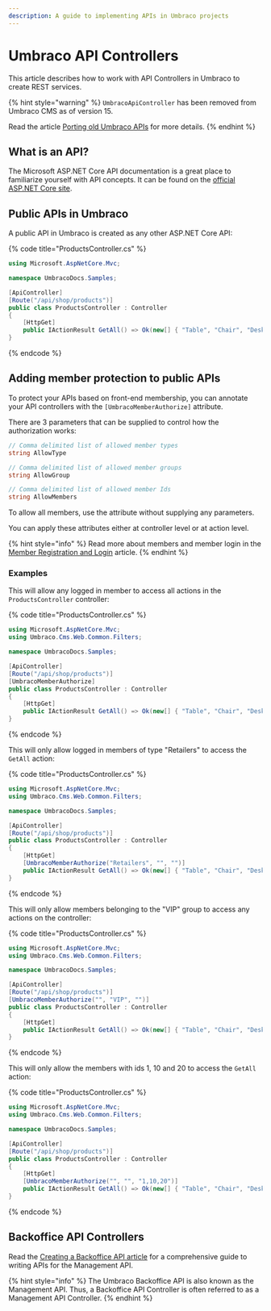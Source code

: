```yaml
---
description: A guide to implementing APIs in Umbraco projects
---
```


# Umbraco API Controllers

This article describes how to work with API Controllers in Umbraco to create REST services.

{% hint style="warning" %}
`UmbracoApiController` has been removed from Umbraco CMS as of version 15.

Read the article [Porting old Umbraco APIs](porting-old-umbraco-apis.md) for more details.
{% endhint %}

## What is an API?

The Microsoft ASP.NET Core API documentation is a great place to familiarize yourself with API concepts. It can be found on the [official ASP.NET Core site](https://dotnet.microsoft.com/en-us/apps/aspnet/apis).

## Public APIs in Umbraco

A public API in Umbraco is created as any other ASP.NET Core API:

{% code title="ProductsController.cs" %}
```csharp
using Microsoft.AspNetCore.Mvc;

namespace UmbracoDocs.Samples;

[ApiController]
[Route("/api/shop/products")]
public class ProductsController : Controller
{
    [HttpGet]
    public IActionResult GetAll() => Ok(new[] { "Table", "Chair", "Desk", "Computer" });
}
```
{% endcode %}

## Adding member protection to public APIs

To protect your APIs based on front-end membership, you can annotate your API controllers with the `[UmbracoMemberAuthorize]` attribute.

There are 3 parameters that can be supplied to control how the authorization works:

```csharp
// Comma delimited list of allowed member types
string AllowType

// Comma delimited list of allowed member groups
string AllowGroup

// Comma delimited list of allowed member Ids
string AllowMembers
```

To allow all members, use the attribute without supplying any parameters.

You can apply these attributes either at controller level or at action level.

{% hint style="info" %}
Read more about members and member login in the [Member Registration and Login](../../../tutorials/members-registration-and-login.md) article.
{% endhint %}

### Examples

This will allow any logged in member to access all actions in the `ProductsController` controller:

{% code title="ProductsController.cs" %}
```csharp
using Microsoft.AspNetCore.Mvc;
using Umbraco.Cms.Web.Common.Filters;

namespace UmbracoDocs.Samples;

[ApiController]
[Route("/api/shop/products")]
[UmbracoMemberAuthorize]
public class ProductsController : Controller
{
    [HttpGet]
    public IActionResult GetAll() => Ok(new[] { "Table", "Chair", "Desk", "Computer" });
}
```
{% endcode %}

This will only allow logged in members of type "Retailers" to access the `GetAll` action:

{% code title="ProductsController.cs" %}
```csharp
using Microsoft.AspNetCore.Mvc;
using Umbraco.Cms.Web.Common.Filters;

namespace UmbracoDocs.Samples;

[ApiController]
[Route("/api/shop/products")]
public class ProductsController : Controller
{
    [HttpGet]
    [UmbracoMemberAuthorize("Retailers", "", "")]
    public IActionResult GetAll() => Ok(new[] { "Table", "Chair", "Desk", "Computer" });
}
```
{% endcode %}

This will only allow members belonging to the "VIP" group to access any actions on the controller:

{% code title="ProductsController.cs" %}
```csharp
using Microsoft.AspNetCore.Mvc;
using Umbraco.Cms.Web.Common.Filters;

namespace UmbracoDocs.Samples;

[ApiController]
[Route("/api/shop/products")]
[UmbracoMemberAuthorize("", "VIP", "")]
public class ProductsController : Controller
{
    [HttpGet]
    public IActionResult GetAll() => Ok(new[] { "Table", "Chair", "Desk", "Computer" });
}
```
{% endcode %}

This will only allow the members with ids 1, 10 and 20 to access the `GetAll` action:

{% code title="ProductsController.cs" %}
```csharp
using Microsoft.AspNetCore.Mvc;
using Umbraco.Cms.Web.Common.Filters;

namespace UmbracoDocs.Samples;

[ApiController]
[Route("/api/shop/products")]
public class ProductsController : Controller
{
    [HttpGet]
    [UmbracoMemberAuthorize("", "", "1,10,20")]
    public IActionResult GetAll() => Ok(new[] { "Table", "Chair", "Desk", "Computer" });
}
```
{% endcode %}

## Backoffice API Controllers

Read the [Creating a Backoffice API article](../tutorials/creating-a-backoffice-api/README.md) for a comprehensive guide to writing APIs for the Management API.

{% hint style="info" %}
The Umbraco Backoffice API is also known as the Management API. Thus, a Backoffice API Controller is often referred to as a Management API Controller.
{% endhint %}
